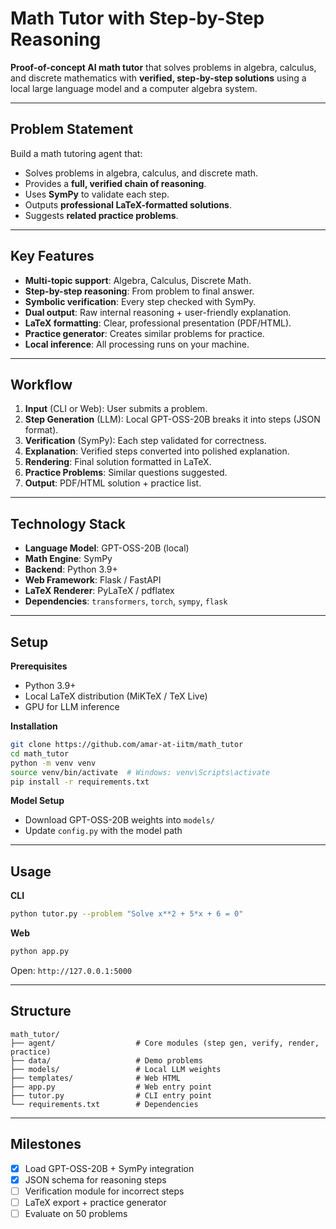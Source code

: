 # Math Tutor with Step-by-Step Reasoning

**Proof-of-concept AI math tutor** that solves problems in algebra, calculus, and discrete mathematics with **verified, step-by-step solutions** using a local large language model and a computer algebra system.

---

## Problem Statement

Build a math tutoring agent that:

* Solves problems in algebra, calculus, and discrete math.
* Provides a **full, verified chain of reasoning**.
* Uses **SymPy** to validate each step.
* Outputs **professional LaTeX-formatted solutions**.
* Suggests **related practice problems**.

---

## Key Features

* **Multi-topic support**: Algebra, Calculus, Discrete Math.
* **Step-by-step reasoning**: From problem to final answer.
* **Symbolic verification**: Every step checked with SymPy.
* **Dual output**: Raw internal reasoning + user-friendly explanation.
* **LaTeX formatting**: Clear, professional presentation (PDF/HTML).
* **Practice generator**: Creates similar problems for practice.
* **Local inference**: All processing runs on your machine.

---

## Workflow

1. **Input** (CLI or Web): User submits a problem.
2. **Step Generation** (LLM): Local GPT-OSS-20B breaks it into steps (JSON format).
3. **Verification** (SymPy): Each step validated for correctness.
4. **Explanation**: Verified steps converted into polished explanation.
5. **Rendering**: Final solution formatted in LaTeX.
6. **Practice Problems**: Similar questions suggested.
7. **Output**: PDF/HTML solution + practice list.

---

## Technology Stack

* **Language Model**: GPT-OSS-20B (local)
* **Math Engine**: SymPy
* **Backend**: Python 3.9+
* **Web Framework**: Flask / FastAPI
* **LaTeX Renderer**: PyLaTeX / pdflatex
* **Dependencies**: `transformers`, `torch`, `sympy`, `flask`

---

## Setup

**Prerequisites**

* Python 3.9+
* Local LaTeX distribution (MiKTeX / TeX Live)
* GPU for LLM inference

**Installation**

```bash
git clone https://github.com/amar-at-iitm/math_tutor
cd math_tutor
python -m venv venv
source venv/bin/activate  # Windows: venv\Scripts\activate
pip install -r requirements.txt
```

**Model Setup**

* Download GPT-OSS-20B weights into `models/`
* Update `config.py` with the model path

---

## Usage

**CLI**

```bash
python tutor.py --problem "Solve x**2 + 5*x + 6 = 0"
```

**Web**

```bash
python app.py
```

Open: `http://127.0.0.1:5000`

---

## Structure

```
math_tutor/
├── agent/                  # Core modules (step gen, verify, render, practice)
├── data/                   # Demo problems
├── models/                 # Local LLM weights
├── templates/              # Web HTML
├── app.py                  # Web entry point
├── tutor.py                # CLI entry point
└── requirements.txt        # Dependencies
```

---

## Milestones

* [x] Load GPT-OSS-20B + SymPy integration
* [x] JSON schema for reasoning steps
* [ ] Verification module for incorrect steps
* [ ] LaTeX export + practice generator
* [ ] Evaluate on 50 problems
